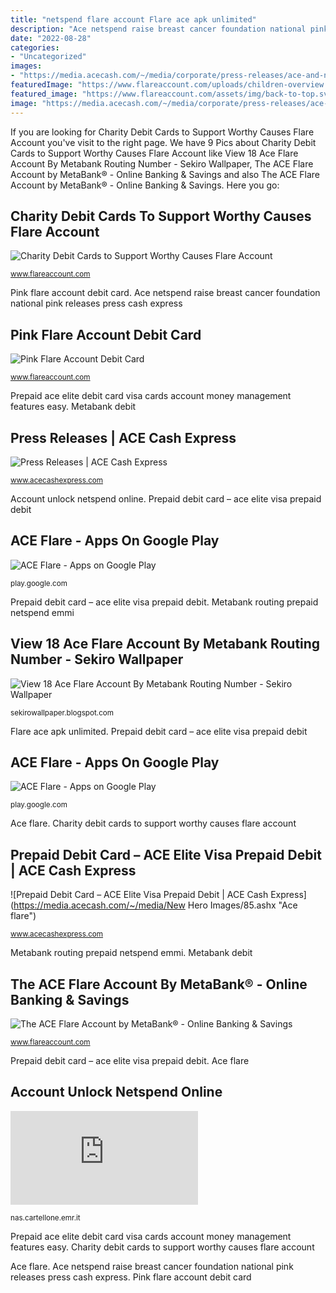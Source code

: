 ```yaml
---
title: "netspend flare account Flare ace apk unlimited"
description: "Ace netspend raise breast cancer foundation national pink releases press cash express"
date: "2022-08-28"
categories:
- "Uncategorized"
images:
- "https://media.acecash.com/~/media/corporate/press-releases/ace-and-netspend-go-pink-to-raise-$580404-for-national-breast-cancer-foundation.ashx?h=530&amp;w=400&amp;la=en&amp;hash=D4608545E8E8F34FDB973D2F423B737061C6F357"
featuredImage: "https://www.flareaccount.com/uploads/children-overview.png?_cchid=f467b09ca027f8a93cc0b4297b3e37a1"
featured_image: "https://www.flareaccount.com/assets/img/back-to-top.svg"
image: "https://media.acecash.com/~/media/corporate/press-releases/ace-and-netspend-go-pink-to-raise-$580404-for-national-breast-cancer-foundation.ashx?h=530&amp;w=400&amp;la=en&amp;hash=D4608545E8E8F34FDB973D2F423B737061C6F357"
---
```


If you are looking for Charity Debit Cards to Support Worthy Causes Flare Account you've visit to the right page. We have 9 Pics about Charity Debit Cards to Support Worthy Causes Flare Account like View 18 Ace Flare Account By Metabank Routing Number - Sekiro Wallpaper, The ACE Flare Account by MetaBank® - Online Banking &amp; Savings and also The ACE Flare Account by MetaBank® - Online Banking &amp; Savings. Here you go:

## Charity Debit Cards To Support Worthy Causes Flare Account

![Charity Debit Cards to Support Worthy Causes Flare Account](https://www.flareaccount.com/uploads/children-overview.png?_cchid=f467b09ca027f8a93cc0b4297b3e37a1 "Prepaid ace elite debit card visa cards account money management features easy")

<small>www.flareaccount.com</small>

Pink flare account debit card. Ace netspend raise breast cancer foundation national pink releases press cash express

## Pink Flare Account Debit Card

![Pink Flare Account Debit Card](https://www.flareaccount.com/assets/img/PinkCard.png?_cchid=40ec18ec31b402a9d22963591aeb1028 "Press releases")

<small>www.flareaccount.com</small>

Prepaid ace elite debit card visa cards account money management features easy. Metabank debit

## Press Releases | ACE Cash Express

![Press Releases | ACE Cash Express](https://media.acecash.com/~/media/corporate/press-releases/ace-and-netspend-go-pink-to-raise-$580404-for-national-breast-cancer-foundation.ashx?h=530&amp;w=400&amp;la=en&amp;hash=D4608545E8E8F34FDB973D2F423B737061C6F357 "Metabank debit")

<small>www.acecashexpress.com</small>

Account unlock netspend online. Prepaid debit card – ace elite visa prepaid debit

## ACE Flare - Apps On Google Play

![ACE Flare - Apps on Google Play](https://lh3.googleusercontent.com/ffi0OG4yA-0DMWyVXJvu-GAz1Pp2zFjiELXh781clN-aeykjWzuqOCgcHVH6rhZAE6GV=w720-h310 "Press releases")

<small>play.google.com</small>

Prepaid debit card – ace elite visa prepaid debit. Metabank routing prepaid netspend emmi

## View 18 Ace Flare Account By Metabank Routing Number - Sekiro Wallpaper

![View 18 Ace Flare Account By Metabank Routing Number - Sekiro Wallpaper](https://i0.wp.com/www.finder.com/niche-builder/5deaca9d7c72a.png "The ace flare account by metabank®")

<small>sekirowallpaper.blogspot.com</small>

Flare ace apk unlimited. Prepaid debit card – ace elite visa prepaid debit

## ACE Flare - Apps On Google Play

![ACE Flare - Apps on Google Play](https://lh3.googleusercontent.com/2Cbs60IXAZXVrkZV6XMUNJAVUJuVDeSdI38zJhGOK9b5RIO1c-Kek_udPfsnn5W7uYo=w720-h310 "Metabank routing prepaid netspend emmi")

<small>play.google.com</small>

Ace flare. Charity debit cards to support worthy causes flare account

## Prepaid Debit Card – ACE Elite Visa Prepaid Debit | ACE Cash Express

![Prepaid Debit Card – ACE Elite Visa Prepaid Debit | ACE Cash Express](https://media.acecash.com/~/media/New Hero Images/85.ashx "Ace flare")

<small>www.acecashexpress.com</small>

Metabank routing prepaid netspend emmi. Metabank debit

## The ACE Flare Account By MetaBank® - Online Banking &amp; Savings

![The ACE Flare Account by MetaBank® - Online Banking &amp; Savings](https://www.flareaccount.com/assets/img/back-to-top.svg "Prepaid debit card – ace elite visa prepaid debit")

<small>www.flareaccount.com</small>

Prepaid debit card – ace elite visa prepaid debit. Ace flare

## Account Unlock Netspend Online

![Account Unlock Netspend Online](https://nas.cartellone.emr.it/image.php?src=https://picsum.photos/600/400 "Ace flare")

<small>nas.cartellone.emr.it</small>

Prepaid ace elite debit card visa cards account money management features easy. Charity debit cards to support worthy causes flare account

Ace flare. Ace netspend raise breast cancer foundation national pink releases press cash express. Pink flare account debit card
